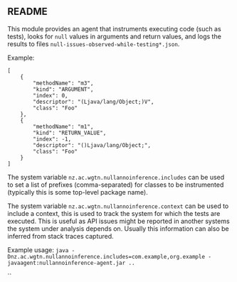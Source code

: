 ## README

This module provides an agent that instruments executing code (such as tests), looks for `null` values in arguments and return values, and logs the results to files `null-issues-observed-while-testing*.json`.

Example:

    [
        {
            "methodName": "m3",
            "kind": "ARGUMENT",
            "index": 0,
            "descriptor": "(Ljava/lang/Object;)V",
            "class": "Foo"
        },
        {
            "methodName": "m1",
            "kind": "RETURN_VALUE",
            "index": -1,
            "descriptor": "()Ljava/lang/Object;",
            "class": "Foo"
        }
    ]


The system variable `nz.ac.wgtn.nullannoinference.includes` can be used to set a list of prefixes (comma-separated) for classes to be instrumented (typically this is some top-level package name). 

The system variable `nz.ac.wgtn.nullannoinference.context` can be used to include a context, this is used to track the system for which the tests
are executed. This is useful as API issues might be reported in another systems the system under analysis depends on. Usually this
information can also be inferred from stack traces captured. 

Example usage: `java -Dnz.ac.wgtn.nullannoinference.includes=com.example,org.example -javaagent:nullannoinference-agent.jar .. `

``



